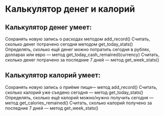# Калькулятор денег и калорий

## Калькулятор денег умеет:

Сохранять новую запись о расходах методом add_record() Считать, сколько денег потрачено сегодня методом get_today_stats() Определять, сколько ещё денег можно потратить сегодня в рублях, долларах или евро — метод get_today_cash_remained(currency) Считать, сколько денег потрачено за последние 7 дней — метод get_week_stats()

## Калькулятор калорий умеет:

Сохранять новую запись о приёме пищи— метод add_record() Считать, сколько калорий уже съедено сегодня — метод get_today_stats() Определять, сколько ещё калорий можно/нужно получить сегодня — метод get_calories_remained() Считать, сколько калорий получено за последние 7 дней — метод get_week_stats()

